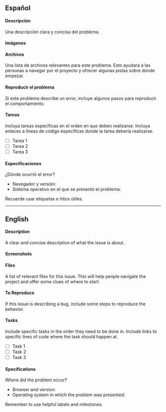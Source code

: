 
## Español

#### Descripción
Una descripción clara y concisa del problema.

#### Imágenes


#### Archivos
Una lista de archivos relevantes para este problema. Esto ayudará a las personas a navegar por el proyecto y ofrecer algunas pistas sobre dónde empezar.

#### Reproducir el problema
Si este problema describe un error, incluye algunos pasos para reproducir el comportamiento.

#### Tareas
Incluya tareas específicas en el orden en que deben realizarse. Incluya enlaces a líneas de código específicas donde la tarea debería realizarse.
- [ ] Tarea 1
- [ ] Tarea 2
- [ ] Tarea 3

#### Especificaciones
¿Dónde ocurrió el error?
- Navegador y versión:
- Sistema operativo en el que se presentó el problema:

Recuerde usar etiquetas e hitos útiles.
___

## English

#### Description
A clear and concise description of what the issue is about.

#### Screenshots


#### Files
A list of relevant files for this issue. This will help people navigate the project and offer some clues of where to start.

#### To Reproduce
If this issue is describing a bug, include some steps to reproduce the behavior.

#### Tasks
Include specific tasks in the order they need to be done in. Include links to specific lines of code where the task should happen at.
- [ ] Task 1
- [ ] Task 2
- [ ] Task 3

#### Specifications
  Where did the problem occur?
- Browser and version:
- Operating system in which the problem was presented:
  
Remember to use helpful labels and milestones. 

